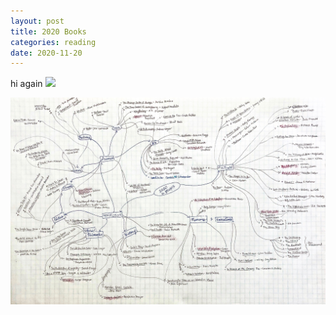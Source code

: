 ```yaml
---
layout: post
title: 2020 Books
categories: reading
date: 2020-11-20
---
```

hi again
![](mayasheth.github.io/assets/books_mindmap.jpg)

<img src="../assets/books_mindmap.jpg"/>
